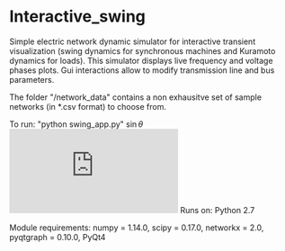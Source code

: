 # Interactive_swing

Simple electric network dynamic simulator for interactive transient visualization (swing dynamics for synchronous machines and Kuramoto dynamics for loads). This simulator displays live frequency and voltage phases plots. Gui interactions allow to modify transmission line and bus parameters.

The folder "/network_data" contains a non exhausitve set of sample networks (in *.csv format) to choose from.

To run: "python swing_app.py"
$\sin\theta$
![equation](https://latex.codecogs.com/gif.latex?1%2Bsin%28mc%5E2%29%0D%0A)
Runs on: Python 2.7

Module requirements: numpy = 1.14.0, scipy = 0.17.0, networkx = 2.0, pyqtgraph = 0.10.0, PyQt4

